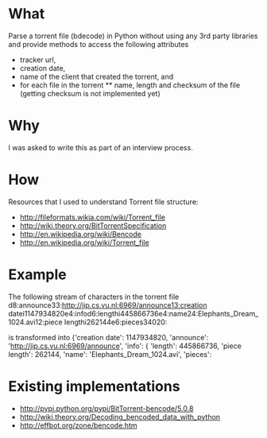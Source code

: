 What
====
Parse a torrent file (bdecode) in Python without using any 3rd party libraries and provide methods to access the following attributes 
* tracker url,
* creation date,
* name of the client that created the torrent, and
* for each file in the torrent
** name, length and checksum of the file (getting checksum is not implemented yet)

Why
===
I was asked to write this as part of an interview process.

How
===
Resources that I used to understand Torrent file structure:
* http://fileformats.wikia.com/wiki/Torrent_file
* http://wiki.theory.org/BitTorrentSpecification
* http://en.wikipedia.org/wiki/Bencode
* http://en.wikipedia.org/wiki/Torrent_file

Example
=======
The following stream of characters in the torrent file
    d8:announce33:http://jip.cs.vu.nl:6969/announce13:creation datei1147934820e4:infod6:lengthi445866736e4:name24:Elephants_Dream_1024.avi12:piece lengthi262144e6:pieces34020:

is transformed into
     {'creation date': 1147934820, 
      'announce': 'http://jip.cs.vu.nl:6969/announce', 
      'info': { 'length': 445866736, 
                'piece length': 262144, 
                'name': 'Elephants_Dream_1024.avi', 
                'pieces':

Existing implementations
========================
* http://pypi.python.org/pypi/BitTorrent-bencode/5.0.8
* http://wiki.theory.org/Decoding_bencoded_data_with_python
* http://effbot.org/zone/bencode.htm
 